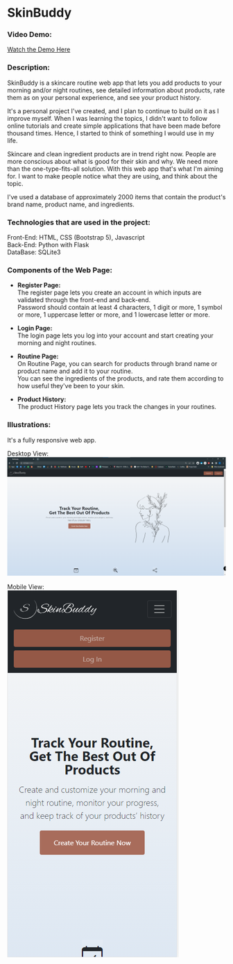 # SkinBuddy
### Video Demo:
[Watch the Demo Here](https://youtu.be/A3ujDORDE5U)


### Description:

SkinBuddy is a skincare routine web app that lets you add products to your morning and/or night routines, see detailed information about products, rate them as on your personal experience, and see your product history.

It's a personal project I've created, and I plan to continue to build on it as I improve myself. When I was learning the topics, I didn't want to follow online tutorials and create simple applications that have been made before thousand times. Hence, I started to think of something I would use in my life.

Skincare and clean ingredient products are in trend right now. People are more conscious about what is good for their skin and why. We need more than the one-type-fits-all solution. With this web app that's what I'm aiming for. I want to make people notice what they are using, and think about the topic.

I've used a database of approximately 2000 items that contain the product's brand name, product name, and ingredients.

### Technologies that are used in the project:

Front-End: HTML, CSS (Bootstrap 5), Javascript\
Back-End: Python with Flask\
DataBase: SQLite3

### Components of the Web Page:

- **Register Page:**\
The register page lets you create an account in which inputs are validated through the front-end and back-end.\
Password should contain at least 4 characters, 1 digit or more, 1 symbol or more, 1 uppercase letter or more, and 1 lowercase letter or more.

- **Login Page:**\
The login page lets you log into your account and start creating your morning and night routines.

- **Routine Page:**\
On Routine Page, you can search for products through brand name or product name and add it to your routine.\
You can see the ingredients of the products, and rate them according to how useful they've been to your skin.

- **Product History:**\
The product History page lets you track the changes in your routines.

### Illustrations:

It's a fully responsive web app.

Desktop View:\
![Desktop View](static/Skinbuddy-responsive-1.png)

Mobile View:\
![Mobile View](static/Skinbuddy-responsive-2.png)


